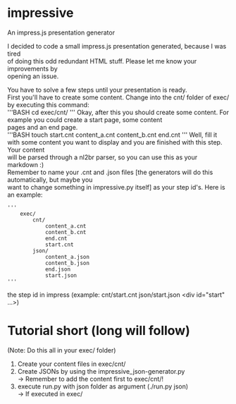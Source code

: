 impressive
==========

An impress.js presentation generator
  
I decided to code a small impress.js presentation generated, because I was tired  
of doing this odd redundant HTML stuff. Please let me know your improvements by  
opening an issue.  

You have to solve a few steps until your presentation is ready.  
First you'll have to create some content. Change into the cnt/ folder of exec/ by executing this command:   
    '''BASH
    cd exec/cnt/
    '''
Okay, after this you should create some content. For example you could create a start page, some content  
pages and an end page.  
    '''BASH
    touch start.cnt content_a.cnt content_b.cnt end.cnt
    '''
Well, fill it with some content you want to display and you are finished with this step. Your content  
will be parsed through a nl2br parser, so you can use this as your markdown :)  
Remember to name your .cnt and .json files [the generators will do this automatically, but maybe you  
want to change something in impressive.py itself] as your step id's. Here is an example:

    '''
        exec/
            cnt/
                content_a.cnt
                content_b.cnt
                end.cnt
                start.cnt
            json/
                content_a.json
                content_b.json
                end.json
                start.json
    '''

the step id in impress (example: cnt/start.cnt json/start.json &lt;div id="start" ...&gt;)  
  
  
  
  
# Tutorial short (long will follow)  
(Note: Do this all in your exec/ folder)  
1. Create your content files in exec/cnt/  
2. Create JSONs by using the impressive_json-generator.py  
    -> Remember to add the content first to exec/cnt/!  
3. execute run.py with json folder as argument (./run.py json)  
    -> If executed in exec/  

